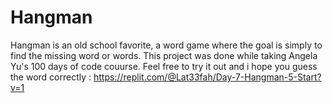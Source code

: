 # Hangman
Hangman is an old school favorite, a word game where the goal is simply to find the missing word or words.
This project was done while taking Angela Yu's 100 days of code couurse.
Feel free to try it out and i hope you guess the word correctly : https://replit.com/@Lat33fah/Day-7-Hangman-5-Start?v=1
